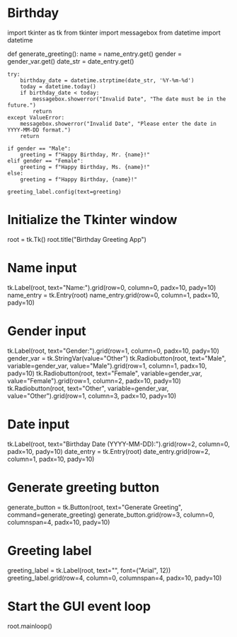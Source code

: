 # Birthday
import tkinter as tk
from tkinter import messagebox
from datetime import datetime

def generate_greeting():
    name = name_entry.get()
    gender = gender_var.get()
    date_str = date_entry.get()
    
    try:
        birthday_date = datetime.strptime(date_str, '%Y-%m-%d')
        today = datetime.today()
        if birthday_date < today:
            messagebox.showerror("Invalid Date", "The date must be in the future.")
            return
    except ValueError:
        messagebox.showerror("Invalid Date", "Please enter the date in YYYY-MM-DD format.")
        return
    
    if gender == "Male":
        greeting = f"Happy Birthday, Mr. {name}!"
    elif gender == "Female":
        greeting = f"Happy Birthday, Ms. {name}!"
    else:
        greeting = f"Happy Birthday, {name}!"
    
    greeting_label.config(text=greeting)

# Initialize the Tkinter window
root = tk.Tk()
root.title("Birthday Greeting App")

# Name input
tk.Label(root, text="Name:").grid(row=0, column=0, padx=10, pady=10)
name_entry = tk.Entry(root)
name_entry.grid(row=0, column=1, padx=10, pady=10)

# Gender input
tk.Label(root, text="Gender:").grid(row=1, column=0, padx=10, pady=10)
gender_var = tk.StringVar(value="Other")
tk.Radiobutton(root, text="Male", variable=gender_var, value="Male").grid(row=1, column=1, padx=10, pady=10)
tk.Radiobutton(root, text="Female", variable=gender_var, value="Female").grid(row=1, column=2, padx=10, pady=10)
tk.Radiobutton(root, text="Other", variable=gender_var, value="Other").grid(row=1, column=3, padx=10, pady=10)

# Date input
tk.Label(root, text="Birthday Date (YYYY-MM-DD):").grid(row=2, column=0, padx=10, pady=10)
date_entry = tk.Entry(root)
date_entry.grid(row=2, column=1, padx=10, pady=10)

# Generate greeting button
generate_button = tk.Button(root, text="Generate Greeting", command=generate_greeting)
generate_button.grid(row=3, column=0, columnspan=4, padx=10, pady=10)

# Greeting label
greeting_label = tk.Label(root, text="", font=("Arial", 12))
greeting_label.grid(row=4, column=0, columnspan=4, padx=10, pady=10)

# Start the GUI event loop
root.mainloop()
